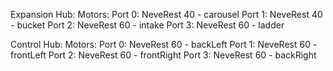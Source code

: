 Expansion Hub:
    Motors:
        Port 0: NeveRest 40 - carousel
        Port 1: NeveRest 40 - bucket
        Port 2: NeveRest 60 - intake
        Port 3: NeveRest 60 - ladder

Control Hub:
    Motors:
        Port 0: NeveRest 60 - backLeft
        Port 1: NeveRest 60 - frontLeft
        Port 2: NeveRest 60 - frontRight
        Port 3: NeveRest 60 - backRight